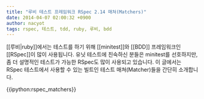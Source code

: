 ```yaml
---
title: "루비 테스트 프레임워크 RSpec 2.14 매쳐(Matchers)"
date: 2014-04-07 02:00:32 +0900
author: nacyot
tags: rspec, 테스트, tdd, ruby, 루비, bdd
---
```


[[루비|ruby]]에서는 테스트를 하기 위해 [[minitest]]와 [[BDD]] 프레임워크인 [[RSpec]]이 많이 사용됩니다. 유닛 테스트에 친숙하신 분들은 minitest를 선호하지만, 좀 더 설명적인 테스트가 가능한 RSpec도 많이 사용되고 있습니다. 이 글에서는 RSpec 테스트에서 사용할 수 있는 빌트인 테스트 매쳐(Matcher)들을 간단히 소개합니다.

<!--more-->

{{ipython:rspec_matchers}}
